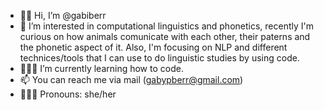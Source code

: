 - ✌🏻 Hi, I’m @gabiberr
- 👀 I’m interested in computational linguistics and phonetics, recently I'm curious on how animals comunicate with each other, their paterns and the phonetic aspect of it. Also, I'm focusing on NLP and different technices/tools that I can use to do linguistic studies by using code. 
- 👩🏻‍💻 I’m currently learning how to code. 
- 📫 You can reach me via mail (gabypberr@gmail.com)
- 🧚🏻‍♀️ Pronouns: she/her

<!---
gabiberr/gabiberr is a ✨ special ✨ repository because its `README.md` (this file) appears on your GitHub profile.
You can click the Preview link to take a look at your changes.
--->
